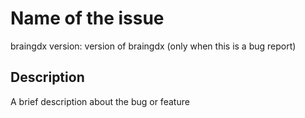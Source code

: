 # Name of the issue

braingdx version: version of braingdx (only when this is a bug report)

## Description

A brief description about the bug or feature

